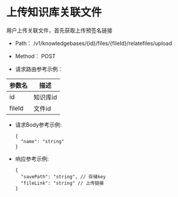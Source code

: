 # 上传知识库关联文件
用户上传关联文件，首先获取上传预签名链接

- Path： /v1/knowledgebases/{id}/files/{fileId}/relatefiles/upload

- Method： POST

- 请求路由参考示例：

|参数名      |描述 |
|----------- |----------- |
|id  |知识库id |
|fileId  |文件id |

- 请求Body参考示例:

  ```
  {
    "name": "string"
  }
  ```

- 响应参考示例:

  ```
  {
    "savePath": "string", // 存储key
    "fileLink": "string" // 上传链接
  }
  ```



